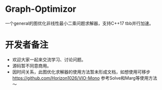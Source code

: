 # Graph-Optimizor
一个general的图优化非线性最小二乘问题求解器，支持C++17 tbb并行加速。

# 开发者备注
+ 欢迎大家一起来交流学习、讨论问题。
+ 源码暂不同意商用。
+ 因时间关系，此图优化求解器的使用方法暂未形成文档，如想使用可移步 https://github.com/Horizon1026/VIO-Mono 参考Solve和Marg等使用方法～
